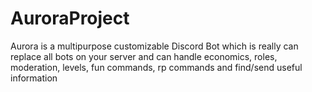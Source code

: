 # AuroraProject
 Aurora is a multipurpose customizable Discord Bot which is really can replace all bots on your server and can handle economics, roles, moderation, levels, fun commands, rp commands and find/send useful information
